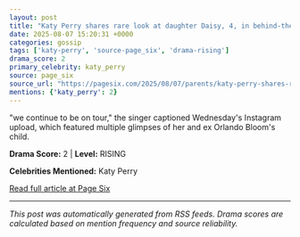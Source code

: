 ```yaml
---
layout: post
title: "Katy Perry shares rare look at daughter Daisy, 4, in behind-the-scenes snaps from tour"
date: 2025-08-07 15:20:31 +0000
categories: gossip
tags: ['katy-perry', 'source-page_six', 'drama-rising']
drama_score: 2
primary_celebrity: katy_perry
source: page_six
source_url: "https://pagesix.com/2025/08/07/parents/katy-perry-shares-rare-look-at-daughter-daisy-4-in-behind-the-scenes-tour-snaps/"
mentions: {'katy_perry': 2}
---
```


"we continue to be on tour," the singer captioned Wednesday's Instagram upload, which featured multiple glimpses of her and ex Orlando Bloom's child.

**Drama Score:** 2 | **Level:** RISING

**Celebrities Mentioned:** Katy Perry

[Read full article at Page Six](https://pagesix.com/2025/08/07/parents/katy-perry-shares-rare-look-at-daughter-daisy-4-in-behind-the-scenes-tour-snaps/)

---
*This post was automatically generated from RSS feeds. Drama scores are calculated based on mention frequency and source reliability.*
